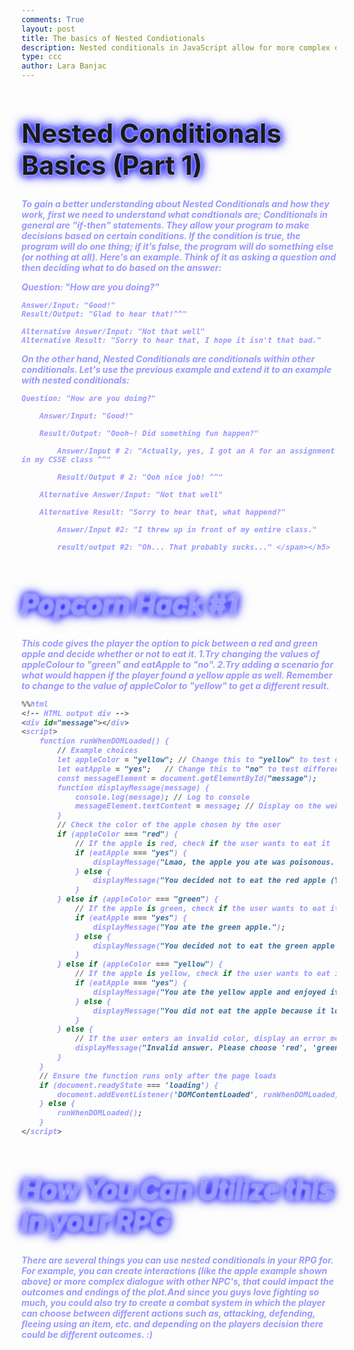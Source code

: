 ```yaml
---
comments: True
layout: post
title: The basics of Nested Condiotionals
description: Nested conditionals in JavaScript allow for more complex decision-making by placing one conditional statement inside another. This structure enables a program to check additional conditions only if the previous condition is true, creating a layered decision process. In this lesson, students will learn how to implement nested if, else if, and else statements to create more specific control flows in their programs. Through examples and exercises, they will gain a deeper understanding of how to manage multiple conditions effectively, enhancing the logic of their code.
type: ccc
author: Lara Banjac
---
```


<style>
  h1 {
    animation: glow 1s ease-in-out infinite alternate;
    font-size: 3em; /* Increased font size */
  }
</style>

<h1>
  Nested Conditionals Basics (Part 1)
</h1>

<style>
@keyframes glow {
  from {
    text-shadow: 0 0 5px #fff, 0 0 10px #00f, 0 0 15px #00f, 0 0 20px #00f; /* Changed color to blue (#00f) */
  }
  to {
    text-shadow: 0 0 20px #00f, 0 0 30px #00f, 0 0 40px #00f, 0 0 50px #00f; /* Changed color to blue (#00f) */
  }
}
</style>

<h5><span style="; color:#9999ff">To gain a better understanding about Nested Conditionals and how they work, first we need to understand what condtionals are; Conditionals in general are "if-then" statements. They allow your program to make decisions based on certain conditions. If the condition is true, the program will do one thing; if it’s false, the program will do something else (or nothing at all). Here's an example. 
Think of it as asking a question and then deciding what to do based on the answer:

  Question: "How are you doing?"

    Answer/Input: "Good!"
    Result/Output: "Glad to hear that!^^"

    Alternative Answer/Input: "Not that well"
    Alternative Result: "Sorry to hear that, I hope it isn't that bad."

On the other hand, Nested Conditionals are conditionals within other conditionals. Let's use the previous example and extend it to an example with nested conditionals:

    Question: "How are you doing?"

        Answer/Input: "Good!"

        Result/Output: "Oooh~! Did something fun happen?"

            Answer/Input # 2: "Actually, yes, I got an A for an assignment in my CSSE class ^^"

            Result/Output # 2: "Ooh nice job! ^^"

        Alternative Answer/Input: "Not that well"

        Alternative Result: "Sorry to hear that, what happend?"

            Answer/Input #2: "I threw up in front of my entire class."
        
            result/output #2: "Oh... That probably sucks..." </span></h5>


<style>
  h1 {
    animation: glow 1s ease-in-out infinite alternate;
    font-size: 3em; /* Increased font size */
  }
</style>

<h1>
  Popcorn Hack #1
</h1>

<style>
@keyframes glow {
  from {
    text-shadow: 0 0 5px #fff, 0 0 10px #00f, 0 0 15px #00f, 0 0 20px #00f; /* Changed color to blue (#00f) */
  }
  to {
    text-shadow: 0 0 20px #00f, 0 0 30px #00f, 0 0 40px #00f, 0 0 50px #00f; /* Changed color to blue (#00f) */
  }
}
</style>

<h5><span style="; color:#9999ff">This code gives the player the option to pick between a red and green apple and decide whether or not to eat it.
1.Try changing the values of appleColour to "green" and eatApple to "no".
2.Try adding a scenario for what would happen if the player found a yellow apple as well. Remember to change to the value of appleColor to "yellow" to get a different result.


```python
%%html
<!-- HTML output div -->
<div id="message"></div>
<script>
    function runWhenDOMLoaded() {
        // Example choices
        let appleColor = "yellow"; // Change this to "yellow" to test different outcomes
        let eatApple = "yes";   // Change this to "no" to test different outcomes
        const messageElement = document.getElementById("message");
        function displayMessage(message) {
            console.log(message); // Log to console
            messageElement.textContent = message; // Display on the webpage
        }
        // Check the color of the apple chosen by the user
        if (appleColor === "red") {
            // If the apple is red, check if the user wants to eat it
            if (eatApple === "yes") {
                displayMessage("Lmao, the apple you ate was poisonous. You're dead :D");
            } else {
                displayMessage("You decided not to eat the red apple (You're boring -_-).");
            }
        } else if (appleColor === "green") {
            // If the apple is green, check if the user wants to eat it
            if (eatApple === "yes") {
                displayMessage("You ate the green apple.");
            } else {
                displayMessage("You decided not to eat the green apple (You're boring -_-).");
            }
        } else if (appleColor === "yellow") {
            // If the apple is yellow, check if the user wants to eat it
            if (eatApple === "yes") {
                displayMessage("You ate the yellow apple and enjoyed it!");
            } else {
                displayMessage("You did not eat the apple because it looked weird");
            }
        } else {
            // If the user enters an invalid color, display an error message
            displayMessage("Invalid answer. Please choose 'red', 'green', or 'yellow'.");
        }
    }
    // Ensure the function runs only after the page loads
    if (document.readyState === 'loading') {
        document.addEventListener('DOMContentLoaded', runWhenDOMLoaded);
    } else {
        runWhenDOMLoaded();
    }
</script>
```


<!-- HTML output div -->
<div id="message"></div>
<script>
    function runWhenDOMLoaded() {
        // Example choices
        let appleColor = "yellow"; // Change this to "yellow" to test different outcomes
        let eatApple = "yes";   // Change this to "no" to test different outcomes
        const messageElement = document.getElementById("message");
        function displayMessage(message) {
            console.log(message); // Log to console
            messageElement.textContent = message; // Display on the webpage
        }
        // Check the color of the apple chosen by the user
        if (appleColor === "red") {
            // If the apple is red, check if the user wants to eat it
            if (eatApple === "yes") {
                displayMessage("Lmao, the apple you ate was poisonous. You're dead :D");
            } else {
                displayMessage("You decided not to eat the red apple (You're boring -_-).");
            }
        } else if (appleColor === "green") {
            // If the apple is green, check if the user wants to eat it
            if (eatApple === "yes") {
                displayMessage("You ate the green apple.");
            } else {
                displayMessage("You decided not to eat the green apple (You're boring -_-).");
            }
        } else if (appleColor === "yellow") {
            // If the apple is yellow, check if the user wants to eat it
            if (eatApple === "yes") {
                displayMessage("You ate the yellow apple and enjoyed it!");
            } else {
                displayMessage("You did not eat the apple because it looked weird");
            }
        } else {
            // If the user enters an invalid color, display an error message
            displayMessage("Invalid answer. Please choose 'red', 'green', or 'yellow'.");
        }
    }
    // Ensure the function runs only after the page loads
    if (document.readyState === 'loading') {
        document.addEventListener('DOMContentLoaded', runWhenDOMLoaded);
    } else {
        runWhenDOMLoaded();
    }
</script>



<style>
  h1 {
    animation: glow 1s ease-in-out infinite alternate;
    font-size: 3em; /* Increased font size */
  }
</style>

<h1>
  How You Can Utilize this in your RPG
</h1>

<style>
@keyframes glow {
  from {
    text-shadow: 0 0 5px #fff, 0 0 10px #00f, 0 0 15px #00f, 0 0 20px #00f; /* Changed color to blue (#00f) */
  }
  to {
    text-shadow: 0 0 20px #00f, 0 0 30px #00f, 0 0 40px #00f, 0 0 50px #00f; /* Changed color to blue (#00f) */
  }
}
</style>

<h5><span style="; color:#9999ff"> There are several things you can use nested conditionals in your RPG for. For example, you can create interactions (like the apple example shown above) or more complex dialogue with other NPC's, that could impact the outcomes and endings of the plot.And since you guys love fighting so much, you could also try to create a combat system in which the player can choose between different actions such as, attacking, defending, fleeing using an item, etc. and depending on the players decision there could be different outcomes. :)
